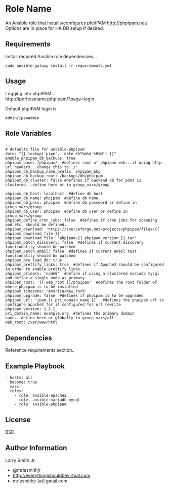 Role Name
=========

An Ansible role that installs/configures phpIPAM http://phpipam.net/  
Options are in place for HA DB setup if desired.

Requirements
------------
Install required Ansible role dependencies...  
````
sudo ansible-galaxy install -r requirements.yml
````

Usage
-----

Logging into phpIPAM...  
http://iporhostname/phpipam/?page=login  

Default phpIPAM login is
````
Admin/ipamadmin
````

Role Variables
--------------

````
---
# defaults file for ansible-phpipam
date: "{{ lookup('pipe', 'date +%Y%m%d-%H%M') }}"
enable_phpipam_db_backups: true
phpipam_base: /phpipam/  #defines root of phpipam web...if using http url headers...change this to '/'
phpipam_db_backup_name_prefix: phpipam_bkp
phpipam_db_backup_root: /backups/db/phpipam
phpipam_db_cluster: false #defines if backend db for pdns is clustered...define here or in group_vars/group

phpipam_db_host: localhost  #define db host
phpipam_db_name: phpipam  #define db name
phpipam_db_pass: phpipam  #define db password or define in group_vars/group
phpipam_db_user: phpipam  #define db user or define in group_vars/group
phpipam_define_cron_jobs: false  #defines if cron jobs for scanning and etc. should be defined.
phpipam_download: 'https://sourceforge.net/projects/phpipam/files/{{ phpipam_download_file }}'
phpipam_download_file: 'phpipam-{{ phpipam_version }}.tar'
phpipam_patch_discovery: false  #defines if current discovery functionality should be patched
phpipam_patch_email: false  #defines if current email test functionality should be patched
phpipam_pre_load_db: true
phpipam_prettify_links: true  #defines if Apache2 should be configured in order to enable prettify links
phpipam_primary: 'node0'  #define if using a clustered mariadb mysql and define a single node as primary
phpipam_root: '{{ web_root }}/phpipam'  #defines the root folder of where phpipam is to be installed
phpipam_timezone: 'America/New_York'
phpipam_upgrade: false  #defines if phpipam is to be upgraded
phpipam_url: 'ipam.{{ pri_domain_name }}'  #defines the phpipam url to configure apache2 for if configured for url rewrite
phpipam_version: 1.2.1
pri_domain_name: example.org  #defines the primary domain name...define here or globally in group_vars/all
web_root: /var/www/html
````

Dependencies
------------

Reference requirements section..

Example Playbook
----------------

````
- hosts: all
  become: true
  vars:
  roles:
    - role: ansible-apache2
    - role: ansible-mariadb-mysql
    - role: ansible-phpipam
````

License
-------

BSD

Author Information
------------------

Larry Smith Jr.
- @mrlesmithjr
- http://everythingshouldbevirtual.com
- mrlesmithjr [at] gmail.com
